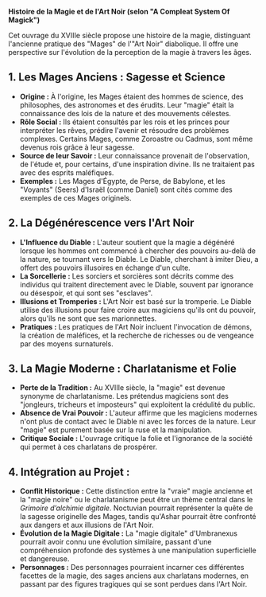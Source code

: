 **Histoire de la Magie et de l'Art Noir (selon "A Compleat System Of Magick")**

Cet ouvrage du XVIIIe siècle propose une histoire de la magie, distinguant l'ancienne pratique des "Mages" de l'"Art Noir" diabolique. Il offre une perspective sur l'évolution de la perception de la magie à travers les âges.

## 1. Les Mages Anciens : Sagesse et Science

*   **Origine :** À l'origine, les Mages étaient des hommes de science, des philosophes, des astronomes et des érudits. Leur "magie" était la connaissance des lois de la nature et des mouvements célestes.
*   **Rôle Social :** Ils étaient consultés par les rois et les princes pour interpréter les rêves, prédire l'avenir et résoudre des problèmes complexes. Certains Mages, comme Zoroastre ou Cadmus, sont même devenus rois grâce à leur sagesse.
*   **Source de leur Savoir :** Leur connaissance provenait de l'observation, de l'étude et, pour certains, d'une inspiration divine. Ils ne traitaient pas avec des esprits maléfiques.
*   **Exemples :** Les Mages d'Égypte, de Perse, de Babylone, et les "Voyants" (Seers) d'Israël (comme Daniel) sont cités comme des exemples de ces Mages originels.

## 2. La Dégénérescence vers l'Art Noir

*   **L'Influence du Diable :** L'auteur soutient que la magie a dégénéré lorsque les hommes ont commencé à chercher des pouvoirs au-delà de la nature, se tournant vers le Diable. Le Diable, cherchant à imiter Dieu, a offert des pouvoirs illusoires en échange d'un culte.
*   **La Sorcellerie :** Les sorciers et sorcières sont décrits comme des individus qui traitent directement avec le Diable, souvent par ignorance ou désespoir, et qui sont ses "esclaves".
*   **Illusions et Tromperies :** L'Art Noir est basé sur la tromperie. Le Diable utilise des illusions pour faire croire aux magiciens qu'ils ont du pouvoir, alors qu'ils ne sont que ses marionnettes.
*   **Pratiques :** Les pratiques de l'Art Noir incluent l'invocation de démons, la création de maléfices, et la recherche de richesses ou de vengeance par des moyens surnaturels.

## 3. La Magie Moderne : Charlatanisme et Folie

*   **Perte de la Tradition :** Au XVIIIe siècle, la "magie" est devenue synonyme de charlatanisme. Les prétendus magiciens sont des "jongleurs, tricheurs et imposteurs" qui exploitent la crédulité du public.
*   **Absence de Vrai Pouvoir :** L'auteur affirme que les magiciens modernes n'ont plus de contact avec le Diable ni avec les forces de la nature. Leur "magie" est purement basée sur la ruse et la manipulation.
*   **Critique Sociale :** L'ouvrage critique la folie et l'ignorance de la société qui permet à ces charlatans de prospérer.

## 4. Intégration au Projet :

*   **Conflit Historique :** Cette distinction entre la "vraie" magie ancienne et la "magie noire" ou le charlatanisme peut être un thème central dans le *Grimoire d’alchimie digitale*. Noctuvian pourrait représenter la quête de la sagesse originelle des Mages, tandis qu'Ashar pourrait être confronté aux dangers et aux illusions de l'Art Noir.
*   **Évolution de la Magie Digitale :** La "magie digitale" d'Umbranexus pourrait avoir connu une évolution similaire, passant d'une compréhension profonde des systèmes à une manipulation superficielle et dangereuse.
*   **Personnages :** Des personnages pourraient incarner ces différentes facettes de la magie, des sages anciens aux charlatans modernes, en passant par des figures tragiques qui se sont perdues dans l'Art Noir.